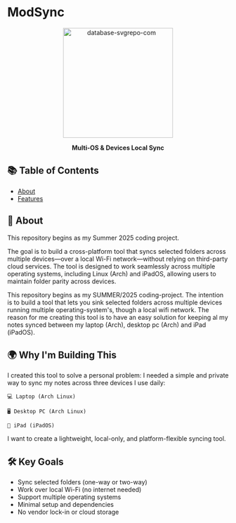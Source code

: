 # ModSync
<p align="center">
<img width="250" height="250" alt="database-svgrepo-com" src="https://github.com/user-attachments/assets/81648352-db97-4ad0-9a57-730c90862577" />
</p>
<p align="center", style="bold">    
    <b>Multi-OS & Devices Local Sync</b>
</p>



## 📚 Table of Contents
- [About](#about)
- [Features](#features)

## 🧠 About
This repository begins as my Summer 2025 coding project.

The goal is to build a cross-platform tool that syncs selected folders across multiple devices—over a local Wi-Fi network—without relying on third-party cloud services.
The tool is designed to work seamlessly across multiple operating systems, including Linux (Arch) and iPadOS, allowing users to maintain folder parity across devices.

This repository begins as my SUMMER/2025 coding-project. The intention is to build a tool that lets you sink selected folders across multiple devices running multiple operating-system's, though a local wifi network.
The reason for me creating this tool is to have an easy solution for keeping al my notes synced between my laptop (Arch), desktop pc (Arch) and iPad (iPadOS).

## 🌍 Why I'm Building This
I created this tool to solve a personal problem:
I needed a simple and private way to sync my notes across three devices I use daily:

    💻 Laptop (Arch Linux)

    🖥️ Desktop PC (Arch Linux)

    📱 iPad (iPadOS)
I want to create a lightweight, local-only, and platform-flexible syncing tool.

## 🛠️ Key Goals
- Sync selected folders (one-way or two-way)
- Work over local Wi-Fi (no internet needed)
- Support multiple operating systems
- Minimal setup and dependencies
- No vendor lock-in or cloud storage
